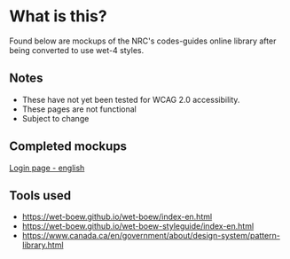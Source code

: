 # What is this?
Found below are mockups of the NRC's codes-guides online library after being converted to use wet-4 styles.<br/>

## Notes
- These have not yet been tested for WCAG 2.0 accessibility.
- These pages are not functional
- Subject to change

## Completed mockups
[Login page - english](https://marcmeth.github.io/CGO_wet4_conversion/SUO_login_eng)

## Tools used
- https://wet-boew.github.io/wet-boew/index-en.html
- https://wet-boew.github.io/wet-boew-styleguide/index-en.html
- https://www.canada.ca/en/government/about/design-system/pattern-library.html
